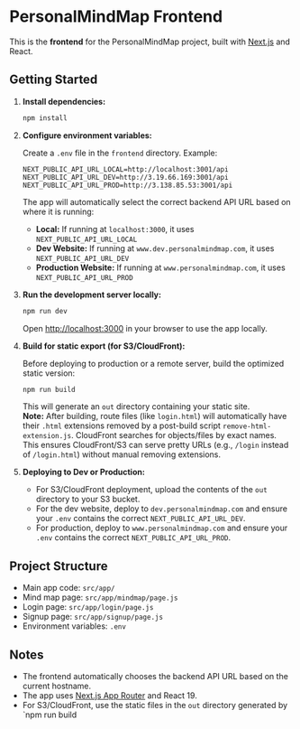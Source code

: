 # PersonalMindMap Frontend

This is the **frontend** for the PersonalMindMap project, built with [Next.js](https://nextjs.org) and React.

## Getting Started

1. **Install dependencies:**

    ```bash
    npm install
    ```

2. **Configure environment variables:**

    Create a `.env` file in the `frontend` directory. Example:

    ```
    NEXT_PUBLIC_API_URL_LOCAL=http://localhost:3001/api
    NEXT_PUBLIC_API_URL_DEV=http://3.19.66.169:3001/api
    NEXT_PUBLIC_API_URL_PROD=http://3.138.85.53:3001/api
    ```

    The app will automatically select the correct backend API URL based on where it is running:
    - **Local:** If running at `localhost:3000`, it uses `NEXT_PUBLIC_API_URL_LOCAL`
    - **Dev Website:** If running at `www.dev.personalmindmap.com`, it uses `NEXT_PUBLIC_API_URL_DEV`
    - **Production Website:** If running at `www.personalmindmap.com`, it uses `NEXT_PUBLIC_API_URL_PROD`

3. **Run the development server locally:**

    ```bash
    npm run dev
    ```

    Open [http://localhost:3000](http://localhost:3000) in your browser to use the app locally.

4. **Build for static export (for S3/CloudFront):**

    Before deploying to production or a remote server, build the optimized static version:

    ```bash
    npm run build
    ```

    This will generate an `out` directory containing your static site.  
    **Note:** After building, route files (like `login.html`) will automatically have their `.html` extensions removed by a post-build script `remove-html-extension.js`. CloudFront searches for objects/files by exact names. This ensures CloudFront/S3 can serve pretty URLs (e.g., `/login` instead of `/login.html`) without manual removing extensions.

5. **Deploying to Dev or Production:**

    - For S3/CloudFront deployment, upload the contents of the `out` directory to your S3 bucket.
    - For the dev website, deploy to `dev.personalmindmap.com` and ensure your `.env` contains the correct `NEXT_PUBLIC_API_URL_DEV`.
    - For production, deploy to `www.personalmindmap.com` and ensure your `.env` contains the correct `NEXT_PUBLIC_API_URL_PROD`.

## Project Structure

- Main app code: `src/app/`
- Mind map page: `src/app/mindmap/page.js`
- Login page: `src/app/login/page.js`
- Signup page: `src/app/signup/page.js`
- Environment variables: `.env`

## Notes

- The frontend automatically chooses the backend API URL based on the current hostname.
- The app uses [Next.js App Router](https://nextjs.org/docs/app) and React 19.
- For S3/CloudFront, use the static files in the `out` directory generated by `npm run build
